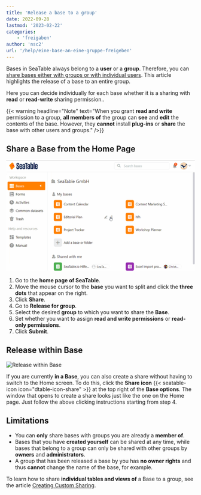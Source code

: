 ```yaml
---
title: 'Release a base to a group'
date: 2022-09-28
lastmod: '2023-02-22'
categories:
    - 'freigaben'
author: 'nsc2'
url: '/help/eine-base-an-eine-gruppe-freigeben'
---
```


Bases in SeaTable always belong to a **user** or a **group**. Therefore, you can [share bases either with groups or with individual users](https://seatable.io/docs/freigaben/anlegen-einer-benutzerfreigabe/). This article highlights the release of a base to an entire group.

Here you can decide individually for each base whether it is a sharing with **read** or **read-write** sharing permission..

{{< warning headline="Note" text="When you grant **read and write** permission to a group, **all members of** the group can **see** and **edit** the contents of the base. However, they **cannot** install **plug-ins** or **share** the base with other users and groups." />}}

## Share a Base from the Home Page

![Releasing a Base to a Group](images/Freigabe-einer-Base-an-eine-Gruppe.gif)

1. Go to the **home page of SeaTable**.
1. Move the mouse cursor to the **base** you want to split and click the **three dots** that appear on the right.
1. Click **Share**.
1. Go to **Release for group**.
1. Select the desired **group** to which you want to share the **Base**.
1. Set whether you want to assign **read and write permissions** or **read-only permissions**.
1. Click **Submit**.

## Release within Base

![Release within Base](https://seatable.io/wp-content/uploads/2022/09/share-a-base.png)

If you are currently **in a Base**, you can also create a share without having to switch to the Home screen. To do this, click the **Share icon** {{< seatable-icon icon="dtable-icon-share" >}} at the top right of the **Base options**. The window that opens to create a share looks just like the one on the Home page. Just follow the above clicking instructions starting from step 4.

## Limitations

- You can **only** share bases with groups you are already a **member of**.
- Bases that you have **created yourself** can be shared at any time, while bases that belong to a group can only be shared with other groups by **owners** and **administrators**.
- A group that has been released a base by you has **no owner rights** and thus **cannot** change the name of the base, for example.

To learn how to share **individual tables and views of** a Base to a group, see the article [Creating Custom Sharing](https://seatable.io/en/docs/freigaben/benutzerdefinierte-freigabe-erstellen/).
